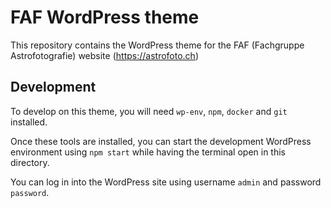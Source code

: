 # FAF WordPress theme

This repository contains the WordPress theme for the FAF (Fachgruppe Astrofotografie) website (https://astrofoto.ch)

## Development

To develop on this theme, you will need `wp-env`, `npm`, `docker` and `git` installed.

Once these tools are installed, you can start the development WordPress environment using `npm start` while having the terminal open in this directory.

You can log in into the WordPress site using username `admin` and password `password`.
